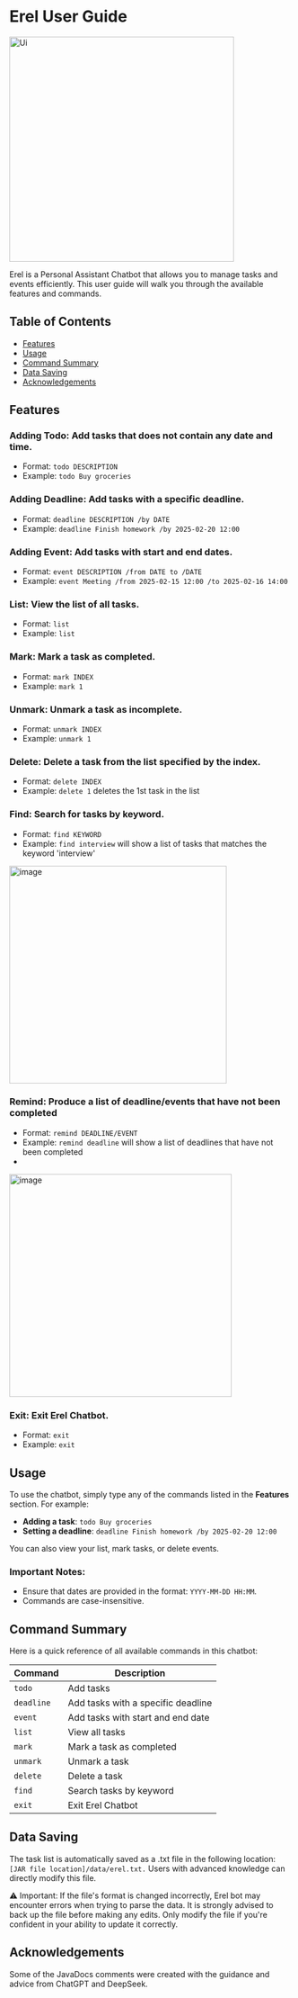 # Erel User Guide

<img width="400" alt="Ui" src="https://github.com/user-attachments/assets/0f20d0bd-5708-4cec-8cf8-6761f3904b71" />

Erel is a Personal Assistant Chatbot that allows you to manage tasks and events efficiently. This user guide will walk you through the available features and commands.

## Table of Contents
- [Features](#features)
- [Usage](#usage)
- [Command Summary](#command-summary)
- [Data Saving](#data-saving)
- [Acknowledgements](#acknowledgements)


## Features
### **Adding Todo**: Add tasks that does not contain any date and time.
  - Format: `todo DESCRIPTION`
  - Example: `todo Buy groceries`

### **Adding Deadline**: Add tasks with a specific deadline.
  - Format: `deadline DESCRIPTION /by DATE`
  - Example: `deadline Finish homework /by 2025-02-20 12:00`

### **Adding Event**: Add tasks with start and end dates.
  - Format: `event DESCRIPTION /from DATE to /DATE`
  - Example: `event Meeting /from 2025-02-15 12:00 /to 2025-02-16 14:00`

### **List**: View the list of all tasks.
  - Format: `list`
  - Example: `list`

### **Mark**: Mark a task as completed.
  - Format: `mark INDEX`
  - Example: `mark 1`

### **Unmark**: Unmark a task as incomplete.
  - Format: `unmark INDEX`
  - Example: `unmark 1`

### **Delete**: Delete a task from the list specified by the index.
  - Format: `delete INDEX`
  - Example: `delete 1` deletes the 1st task in the list

### **Find**: Search for tasks by keyword.
  - Format: `find KEYWORD`
  - Example: `find interview` will show a list of tasks that matches the keyword 'interview'
<img width="387" alt="image" src="https://github.com/user-attachments/assets/e3064f3c-f6a6-484e-bef4-2061e9edfc9d" />

### **Remind**: Produce a list of deadline/events that have not been completed
  - Format: `remind DEADLINE/EVENT`
  - Example: `remind deadline` will show a list of deadlines that have not been completed
  - 
<img width="396" alt="image" src="https://github.com/user-attachments/assets/4adae75b-5017-40e8-ac88-9a1487c84ef9" />

    
### **Exit**: Exit Erel Chatbot.
  - Format: `exit`
  - Example: `exit`

## Usage

To use the chatbot, simply type any of the commands listed in the **Features** section. For example:

- **Adding a task**: `todo Buy groceries`
- **Setting a deadline**: `deadline Finish homework /by 2025-02-20 12:00`
  
You can also view your list, mark tasks, or delete events.

### Important Notes:
- Ensure that dates are provided in the format: `YYYY-MM-DD HH:MM`.
- Commands are case-insensitive.

## Command Summary
Here is a quick reference of all available commands in this chatbot:

| Command   | Description                                 |
|-----------|---------------------------------------------|
| `todo`    | Add tasks                                   |
| `deadline`| Add tasks with a specific deadline          |
| `event`   | Add tasks with start and end date           |
| `list`    | View all tasks                              |
| `mark`    | Mark a task as completed                    |
| `unmark`  | Unmark a task                               |
| `delete`  | Delete a task                               |
| `find`    | Search tasks by keyword                     |
| `exit`    | Exit Erel Chatbot                           |


## Data Saving
The task list is automatically saved as a .txt file in the following location: `[JAR file location]/data/erel.txt.` Users with advanced knowledge can directly modify this file.

⚠️ Important: If the file's format is changed incorrectly, Erel bot may encounter errors when trying to parse the data. It is strongly advised to back up the file before making any edits. Only modify the file if you're confident in your ability to update it correctly.

## Acknowledgements
Some of the JavaDocs comments were created with the guidance and advice from ChatGPT and DeepSeek.

